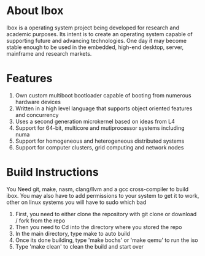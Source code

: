 # About Ibox 
Ibox is a operating system project being developed for research and academic purposes. Its intent is to create an operating system capable of supporting future and advancing technologies. One day it may become stable enough to be used in the embedded, high-end desktop, server, mainframe and research markets.

# Features
1. Own custom multiboot bootloader capable of booting from numerous hardware devices
2. Written in a high level language that supports object oriented features and concurrency
3. Uses a second generation microkernel based on ideas from L4
4. Support for 64-bit, multicore and mutiprocessor systems including numa
5. Support for homogeneous and heterogeneous distributed systems
6. Support for computer clusters, grid computing and network nodes

# Build Instructions
You Need git, make, nasm, clang/llvm and a gcc cross-compiler to build ibox. You may also have to add permissions to your system to get it to work, other on linux systems you will have to sudo which bad 

1. First, you need to either clone the repository with git clone or download / fork from the repo
2. Then you need to Cd into the directory where you stored the repo
3. In the main directory, type make to auto build
4. Once its done building, type 'make bochs' or 'make qemu' to run the iso
5. Type 'make clean' to clean the build and start over

